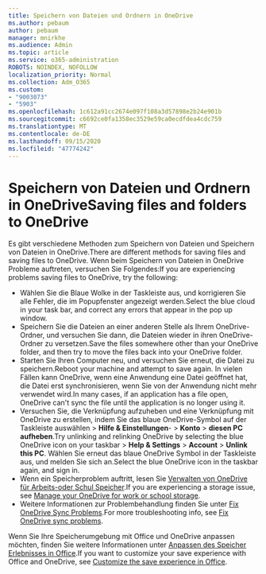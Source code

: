 ```yaml
---
title: Speichern von Dateien und Ordnern in OneDrive
ms.author: pebaum
author: pebaum
manager: mnirkhe
ms.audience: Admin
ms.topic: article
ms.service: o365-administration
ROBOTS: NOINDEX, NOFOLLOW
localization_priority: Normal
ms.collection: Adm_O365
ms.custom:
- "9003073"
- "5903"
ms.openlocfilehash: 1c612a91cc2674e097f108a3d57898e2b24e901b
ms.sourcegitcommit: c6692ce0fa1358ec3529e59ca0ecdfdea4cdc759
ms.translationtype: MT
ms.contentlocale: de-DE
ms.lasthandoff: 09/15/2020
ms.locfileid: "47774242"
---
```

# <a name="saving-files-and-folders-to-onedrive"></a><span data-ttu-id="6d13d-102">Speichern von Dateien und Ordnern in OneDrive</span><span class="sxs-lookup"><span data-stu-id="6d13d-102">Saving files and folders to OneDrive</span></span>

<span data-ttu-id="6d13d-103">Es gibt verschiedene Methoden zum Speichern von Dateien und Speichern von Dateien in OneDrive.</span><span class="sxs-lookup"><span data-stu-id="6d13d-103">There are different methods for saving files and saving files to OneDrive.</span></span> <span data-ttu-id="6d13d-104">Wenn beim Speichern von Dateien in OneDrive Probleme auftreten, versuchen Sie Folgendes:</span><span class="sxs-lookup"><span data-stu-id="6d13d-104">If you are experiencing problems saving files to OneDrive, try the following:</span></span>

- <span data-ttu-id="6d13d-105">Wählen Sie die Blaue Wolke in der Taskleiste aus, und korrigieren Sie alle Fehler, die im Popupfenster angezeigt werden.</span><span class="sxs-lookup"><span data-stu-id="6d13d-105">Select the blue cloud in your task bar, and correct any errors that appear in the pop up window.</span></span>
- <span data-ttu-id="6d13d-106">Speichern Sie die Dateien an einer anderen Stelle als Ihrem OneDrive-Ordner, und versuchen Sie dann, die Dateien wieder in ihren OneDrive-Ordner zu versetzen.</span><span class="sxs-lookup"><span data-stu-id="6d13d-106">Save the files somewhere other than your OneDrive folder, and then try to move the files back into your OneDrive folder.</span></span>
- <span data-ttu-id="6d13d-107">Starten Sie Ihren Computer neu, und versuchen Sie erneut, die Datei zu speichern.</span><span class="sxs-lookup"><span data-stu-id="6d13d-107">Reboot your machine and attempt to save again.</span></span> <span data-ttu-id="6d13d-108">In vielen Fällen kann OneDrive, wenn eine Anwendung eine Datei geöffnet hat, die Datei erst synchronisieren, wenn Sie von der Anwendung nicht mehr verwendet wird.</span><span class="sxs-lookup"><span data-stu-id="6d13d-108">In many cases, if an application has a file open, OneDrive can't sync the file until the application is no longer using it.</span></span>    
- <span data-ttu-id="6d13d-109">Versuchen Sie, die Verknüpfung aufzuheben und eine Verknüpfung mit OneDrive zu erstellen, indem Sie das blaue OneDrive-Symbol auf der Taskleiste auswählen > **Hilfe & Einstellungen**-  >  **Konto**  >  **diesen PC aufheben**.</span><span class="sxs-lookup"><span data-stu-id="6d13d-109">Try unlinking and relinking OneDrive by selecting the blue OneDrive icon on your taskbar > **Help & Settings** > **Account** > **Unlink this PC**.</span></span> <span data-ttu-id="6d13d-110">Wählen Sie erneut das blaue OneDrive Symbol in der Taskleiste aus, und melden Sie sich an.</span><span class="sxs-lookup"><span data-stu-id="6d13d-110">Select the blue OneDrive icon in the taskbar again, and sign in.</span></span>
- <span data-ttu-id="6d13d-111">Wenn ein Speicherproblem auftritt, lesen Sie [Verwalten von OneDrive für Arbeits-oder Schul Speicher](https://support.microsoft.com/office/manage-your-onedrive-for-work-or-school-storage-31519161-059c-4764-b6f8-f5cd29f7fe68).</span><span class="sxs-lookup"><span data-stu-id="6d13d-111">If you are experiencing a storage issue, see [Manage your OneDrive for work or school storage](https://support.microsoft.com/office/manage-your-onedrive-for-work-or-school-storage-31519161-059c-4764-b6f8-f5cd29f7fe68).</span></span>
- <span data-ttu-id="6d13d-112">Weitere Informationen zur Problembehandlung finden Sie unter [Fix OneDrive Sync Problems](https://docs.microsoft.com/alchemyinsights/fix-onedrive-sync-issues).</span><span class="sxs-lookup"><span data-stu-id="6d13d-112">For more troubleshooting info, see [Fix OneDrive sync problems](https://docs.microsoft.com/alchemyinsights/fix-onedrive-sync-issues).</span></span>  

<span data-ttu-id="6d13d-113">Wenn Sie Ihre Speicherumgebung mit Office und OneDrive anpassen möchten, finden Sie weitere Informationen unter [Anpassen des Speicher Erlebnisses in Office](https://support.microsoft.com/office/customize-the-save-experience-in-office-786200a7-f5f2-4d26-a3ae-b78c60dd5d3b).</span><span class="sxs-lookup"><span data-stu-id="6d13d-113">If you want to customize your save experience with Office and OneDrive, see [Customize the save experience in Office](https://support.microsoft.com/office/customize-the-save-experience-in-office-786200a7-f5f2-4d26-a3ae-b78c60dd5d3b).</span></span>
